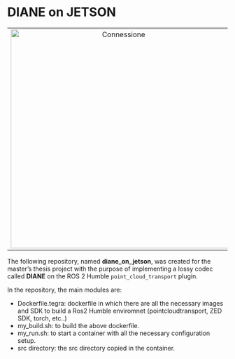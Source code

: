 # DIANE on JETSON

<table align="center">
  <tr>
    <td align="center">
      <img src="/connection(1).png" alt="Connessione" width="500"/>
    </td>
  </tr>
</table>


The following repository, named **diane_on_jetson**, was created for the master’s thesis project with the purpose of implementing a lossy codec called **DIANE** on the ROS 2 Humble `point_cloud_transport` plugin.

In the repository, the main modules are:
- Dockerfile.tegra: dockerfile in which there are all the necessary images and SDK to build a Ros2 Humble enviromnet (pointcloudtransport, ZED SDK, torch, etc..)
- my_build.sh: to build the above dockerfile.
- my_run.sh: to start a container with all the necessary configuration setup.
- src directory: the src directory copied in the container.
  
